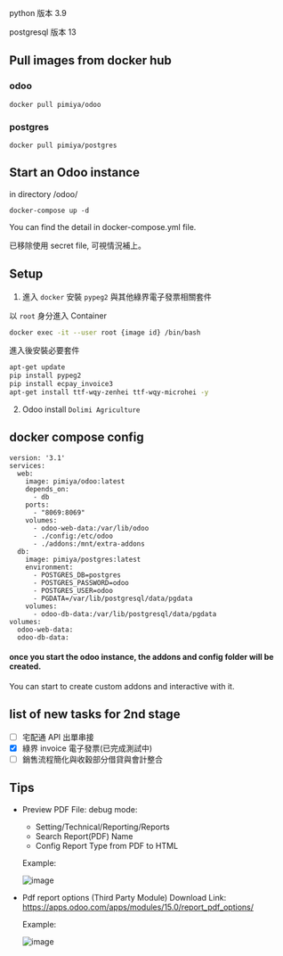 python 版本 3.9

postgresql 版本 13

## Pull images from docker hub

### odoo

`docker pull pimiya/odoo`

### postgres

`docker pull pimiya/postgres`

## Start an Odoo instance

in directory /odoo/

`docker-compose up -d`

You can find the detail in docker-compose.yml file.

已移除使用 secret file, 可視情況補上。

## Setup

1. 進入 `docker` 安裝 `pypeg2` 與其他綠界電子發票相關套件

以 `root` 身分進入 Container

```sh
docker exec -it --user root {image id} /bin/bash
```

進入後安裝必要套件

```sh
apt-get update
pip install pypeg2
pip install ecpay_invoice3
apt-get install ttf-wqy-zenhei ttf-wqy-microhei -y
```

2. Odoo install `Dolimi Agriculture`

## docker compose config

```
version: '3.1'
services:
  web:
    image: pimiya/odoo:latest
    depends_on:
      - db
    ports:
      - "8069:8069"
    volumes:
      - odoo-web-data:/var/lib/odoo
      - ./config:/etc/odoo
      - ./addons:/mnt/extra-addons
  db:
    image: pimiya/postgres:latest
    environment:
      - POSTGRES_DB=postgres
      - POSTGRES_PASSWORD=odoo
      - POSTGRES_USER=odoo
      - PGDATA=/var/lib/postgresql/data/pgdata
    volumes:
      - odoo-db-data:/var/lib/postgresql/data/pgdata
volumes:
  odoo-web-data:
  odoo-db-data:
```

#### once you start the odoo instance, the addons and config folder will be created.

You can start to create custom addons and interactive with it.

## list of new tasks for 2nd stage

- [ ] 宅配通 API 出單串接
- [x] 綠界 invoice 電子發票(已完成測試中)
- [ ] 銷售流程簡化與收穀部分借貸與會計整合

## Tips
* Preview PDF File:
  debug mode:
  - Setting/Technical/Reporting/Reports
  - Search Report(PDF) Name
  - Config Report Type from PDF to HTML
  
  Example:
  
  ![image](https://github.com/PIMIYA/Odoo_15/assets/52248840/f7cf5ad2-d134-458e-ace8-084d0611ce06)

* Pdf report options (Third Party Module)
  Download Link: https://apps.odoo.com/apps/modules/15.0/report_pdf_options/
  
  Example:
  
  ![image](https://github.com/PIMIYA/Odoo_15/assets/52248840/871cde4b-cb25-492d-adaa-8005b2549a1a)

  
